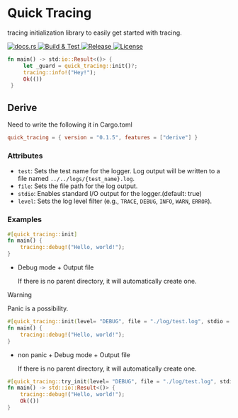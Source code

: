 # Quick Tracing

tracing initialization library to easily get started with tracing.

<div>
    <a href="https://docs.rs/quick_tracing">
        <img src="https://img.shields.io/docsrs/quick_tracing" alt="docs.rs">
    </a>
    <a href="https://github.com/SARDONYX-sard/quick_tracing/actions/workflows/build-and-test.yml">
        <img src="https://github.com/SARDONYX-sard/quick_tracing/actions/workflows/build-and-test.yml/badge.svg" alt="Build & Test">
    </a>
    <a href="https://github.com/SARDONYX-sard/quick_tracing/actions/workflows/release.yaml">
        <img src="https://github.com/SARDONYX-sard/quick_tracing/actions/workflows/release.yaml/badge.svg" alt="Release">
    </a>
    <a href="https://opensource.org/licenses/MIT">
        <img src="https://img.shields.io/badge/License-MIT-yellow.svg" alt="License">
    </a>

</div>

```rust
fn main() -> std:io::Result<()> {
     let _guard = quick_tracing::init()?;
     tracing::info!("Hey!");
     Ok(())
 }
```

## Derive

Need to write the following it in Cargo.toml

```toml
quick_tracing = { version = "0.1.5", features = ["derive"] }
```

### Attributes

- `test`: Sets the test name for the logger. Log output will be written to a file named `../../logs/{test_name}.log`.
- `file`: Sets the file path for the log output.
- `stdio`: Enables standard I/O output for the logger.(default: true)
- `level`: Sets the log level filter (e.g., `TRACE`, `DEBUG`, `INFO`, `WARN`, `ERROR`).

### Examples

```rust
#[quick_tracing::init]
fn main() {
    tracing::debug!("Hello, world!");
}
```

- Debug mode + Output file

  If there is no parent directory, it will automatically create one.

> [!WARNING]
> Panic is a possibility.

```rust
#[quick_tracing::init(level= "DEBUG", file = "./log/test.log", stdio = false)]
fn main() {
    tracing::debug!("Hello, world!");
}
```

- non panic + Debug mode + Output file

  If there is no parent directory, it will automatically create one.

```rust
#[quick_tracing::try_init(level= "DEBUG", file = "./log/test.log", stdio = false)]
fn main() -> std::io::Result<()> {
    tracing::debug!("Hello, world!");
    Ok(())
}
```

